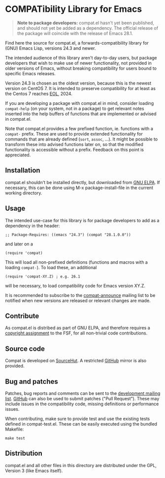 COMPATibility Library for Emacs
===============================

> **Note to package developers:** compat.el hasn't yet been published,
> and should not yet be added as a dependency.  The official release
> of the package will coincide with the release of Emacs 28.1.

Find here the source for compat.el, a forwards-compatibility library
for (GNU) Emacs Lisp, versions 24.3 and newer.

The intended audience of this library aren't day-to-day users, but
package developers that wish to make use of newer functionality, not
provided in older versions of Emacs, without breaking compatibility
for users bound to specific Emacs releases.

Version 24.3 is chosen as the oldest version, because this is the
newest version on CentOS 7. It is intended to preserve compatibility
for at least as the Centos 7 reaches [EOL], 2024.

If you are developing a package with compat.el in mind, consider
loading `compat-help` (on your system, not in a package) to get
relevant notes inserted into the help buffers of functions that are
implemented or advised in compat.el.

Note that compat.el provides a few prefixed function, ie. functions
with a `compat-` prefix.  These are used to provide extended
functionality for commands that are already defined (`sort`, `assoc`,
...).  It might be possible to transform these into advised functions
later on, so that the modified functionality is accessible without a
prefix.  Feedback on this point is appreciated.

Installation
------------

compat.el shouldn't be installed directly, but downloaded from [GNU
ELPA].  If necessary, this can be done using M-x package-install-file
in the current working directory.

Usage
-----

The intended use-case for this library is for package developers to
add as a dependency in the header:

    ;; Package-Requires: ((emacs "24.3") (compat "28.1.0.0"))

and later on a

	(require 'compat)

This will load all non-prefixed definitions (functions and macros with
a loading `compat-`).  To load these, an additional

	(require 'compat-XY.Z) ; e.g. 26.1

will be necessary, to load compatibility code for Emacs version XY.Z.

It is recommended to subscribe to the [compat-announce] mailing list
to be notified when new versions are released or relevant changes are
made.

Contribute
----------

As compat.el is distribed as part of GNU ELPA, and therefore requires
a [copyright assignment] to the FSF, for all non-trivial code
contributions.

Source code
-----------

Compat is developed on [SourceHut]. A restricted [GitHub] mirror is
also provided.

Bug and patches
---------------

Patches, bug reports and comments can be sent to the [development
mailing list][compat-devel].  [GitHub] can also be used to submit
patches ("Pull Request").  These may include issues in the
compatibility code, missing definitions or performance issues.

When contributing, make sure to provide test and use the existing
tests defined in compat-test.el.  These can be easily executed using
the bundled Makefile:

    make test

Distribution
------------

compat.el and all other files in this directory are distributed under
the GPL, Version 3 (like Emacs itself).

[EOL]: https://wiki.centos.org/About/Product
[GNU ELPA]: http://elpa.gnu.org/packages/compat.html
[copyright assignment]: https://www.gnu.org/software/emacs/manual/html_node/emacs/Copyright-Assignment.html
[SourceHut]: https://sr.ht/~pkal/compat
[GitHub]: https://github.com/phikal/compat.el
[compat-announce]: https://lists.sr.ht/~pkal/compat-announce
[compat-devel]: https://lists.sr.ht/~pkal/compat-devel
